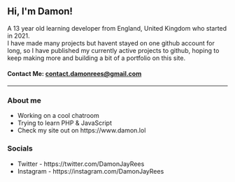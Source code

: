 ## Hi, I'm Damon!
A 13 year old learning developer from England, United Kingdom who started in 2021. <br>
I have made many projects but havent stayed on one github account for long, so I have published my currently active projects to github, hoping to keep making more and building a bit of a portfolio on this site. <br>
#### Contact Me: <a href="mailto:contact.damonrees@gmail.com">contact.damonrees@gmail.com</a>
<hr>
<h3>About me</h3>
<ul>
  <li>Working on a cool chatroom</li>
  <li>Trying to learn PHP & JavaScript</li>
  <li>Check my site out on https://www.damon.lol</li>
</ul>
<h3>Socials</h3>
<ul>
  <li>Twitter - https://twitter.com/DamonJayRees</li>
  <li>Instagram - https://instagram.com/DamonJayRees</li>
</ul>

